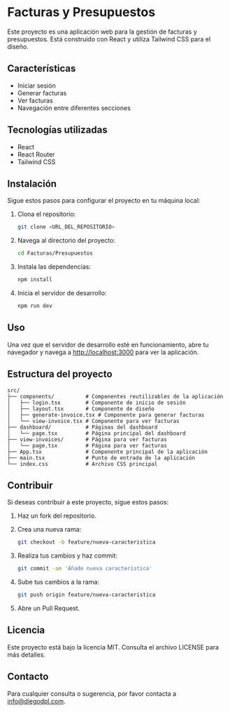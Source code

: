 # Facturas y Presupuestos

Este proyecto es una aplicación web para la gestión de facturas y presupuestos. Está construido con React y utiliza Tailwind CSS para el diseño.

## Características

- Iniciar sesión
- Generar facturas
- Ver facturas
- Navegación entre diferentes secciones

## Tecnologías utilizadas

- React
- React Router
- Tailwind CSS

## Instalación

Sigue estos pasos para configurar el proyecto en tu máquina local:

1. Clona el repositorio:

   ```sh
   git clone <URL_DEL_REPOSITORIO>
   ```

2. Navega al directorio del proyecto:

   ```sh
   cd Facturas/Presupuestos
   ```

3. Instala las dependencias:

   ```sh
   npm install
   ```

4. Inicia el servidor de desarrollo:

   ```sh
   npm run dev
   ```

## Uso

Una vez que el servidor de desarrollo esté en funcionamiento, abre tu navegador y navega a [http://localhost:3000](http://localhost:3000) para ver la aplicación.

## Estructura del proyecto

```plaintext
src/
├── components/          # Componentes reutilizables de la aplicación
│   ├── login.tsx        # Componente de inicio de sesión
│   ├── layout.tsx       # Componente de diseño
│   ├── generate-invoice.tsx # Componente para generar facturas
│   └── view-invoice.tsx # Componente para ver facturas
├── dashboard/           # Páginas del dashboard
│   └── page.tsx         # Página principal del dashboard
├── view-invoices/       # Página para ver facturas
│   └── page.tsx         # Página para ver facturas
├── App.tsx              # Componente principal de la aplicación
├── main.tsx             # Punto de entrada de la aplicación
└── index.css            # Archivo CSS principal
```

## Contribuir

Si deseas contribuir a este proyecto, sigue estos pasos:

1. Haz un fork del repositorio.
2. Crea una nueva rama:

   ```sh
   git checkout -b feature/nueva-caracteristica
   ```

3. Realiza tus cambios y haz commit:

   ```sh
   git commit -am 'Añade nueva característica'
   ```

4. Sube tus cambios a la rama:

   ```sh
   git push origin feature/nueva-caracteristica
   ```

5. Abre un Pull Request.

## Licencia

Este proyecto está bajo la licencia MIT. Consulta el archivo LICENSE para más detalles.

## Contacto

Para cualquier consulta o sugerencia, por favor contacta a [info@diegodpl.com](mailto:info@diegodpl.com).
